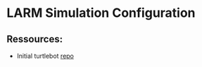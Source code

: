 # LARM Simulation Configuration

## Ressources:

- Initial turtlebot [repo](https://aezquerro@bitbucket.org/theconstructcore/turtlebot.git)

